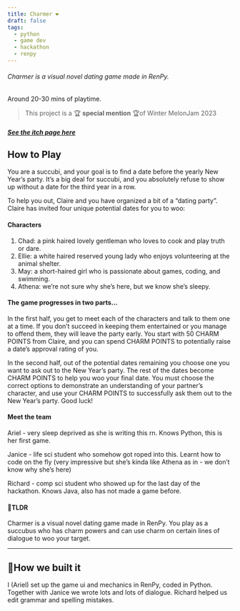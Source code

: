 ```yaml
---
title: Charmer ❤️
draft: false
tags:
  - python
  - game dev
  - hackathon
  - renpy
---
```


###### Charmer is a visual novel dating game made in RenPy.  
Around 20-30 mins of playtime.

>This project is a 🏆 **special mention** 🏆of Winter MelonJam 2023

##### [See the itch page here](https://arielycliu.itch.io/charmer)


## How to Play
You are a succubi, and your goal is to find a date before the yearly New Year’s party. It’s a big deal for succubi, and you absolutely refuse to show up without a date for the third year in a row.

To help you out, Claire and you have organized a bit of a “dating party”. Claire has invited four unique potential dates for you to woo:  

#### Characters
1.  Chad: a pink haired lovely gentleman who loves to cook and play truth or dare.
2.  Ellie: a white haired reserved young lady who enjoys volunteering at the animal shelter.
3.  May: a short-haired girl who is passionate about games, coding, and swimming.
4.  Athena: we’re not sure why she’s here, but we know she’s sleepy.

#### The game progresses in two parts…

In the first half, you get to meet each of the characters and talk to them one at a time. If you don’t succeed in keeping them entertained or you manage to offend them, they will leave the party early. You start with 50 CHARM POINTS from Claire, and you can spend CHARM POINTS to potentially raise a date’s approval rating of you.

In the second half, out of the potential dates remaining you choose one you want to ask out to the New Year’s party. The rest of the dates become CHARM POINTS to help you woo your final date. You must choose the correct options to demonstrate an understanding of your partner’s character, and use your CHARM POINTS to successfully ask them out to the New Year’s party. Good luck!

#### Meet the team
Ariel - very sleep deprived as she is writing this rn. Knows Python, this is her first game.

Janice - life sci student who somehow got roped into this. Learnt how to code on the fly (very impressive but she’s kinda like Athena as in - we don’t know why she’s here)

Richard - comp sci student who showed up for the last day of the hackathon. Knows Java, also has not made a game before.

#### 📖TLDR
Charmer is a visual novel dating game made in RenPy. You play as a succubus who has charm powers and can use charm on certain lines of dialogue to woo your target.

---

## 🔨How we built it
I (Ariel) set up the game ui and mechanics in RenPy, coded in Python. Together with Janice we wrote lots and lots of dialogue. Richard helped us edit grammar and spelling mistakes.